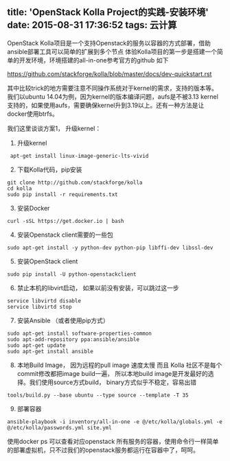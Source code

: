 title: 'OpenStack Kolla Project的实践-安装环境'
date: 2015-08-31 17:36:52
tags: 云计算
---

OpenStack Kolla项目是一个支持Openstack的服务以容器的方式部署，借助ansible部署工具可以简单的扩展到多个节点
体验Kolla项目的第一步是搭建一个简单的开发环境，环境搭建的all-in-one参考官方的github 如下

https://github.com/stackforge/kolla/blob/master/docs/dev-quickstart.rst

其中比较trick的地方需要注意不同操作系统对于kernel的需求，支持的版本等。
我们以ubuntu 14.04为例，因为kernel的版本编译问题，aufs是不被3.13 kernel支持的，如果使用aufs，需要确保kernel升到3.19以上。还有一种方法是让docker使用btrfs。

我们这里谈谈方案1， 升级kernel：

1. 升级kernel

```
 apt-get install linux-image-generic-lts-vivid
```

2. 下载Kolla代码，pip安装

```
git clone http://github.com/stackforge/kolla
cd kolla
sudo pip install -r requirements.txt
```

3. 安装Docker

```
curl -sSL https://get.docker.io | bash
```

4. 安装Openstack client需要的一些包

```
sudo apt-get install -y python-dev python-pip libffi-dev libssl-dev
```

5. 安装OpenStack client

```
sudo pip install -U python-openstackclient
```

6. 禁止本机的libvirt启动， 如果以前没有安装，可以跳过这一步

```
service libvirtd disable
service libvirtd stop
```

7. 安装Ansible （或者使用pip方式）

```
sudo apt-get install software-properties-common
sudo apt-add-repository ppa:ansible/ansible
sudo apt-get update
sudo apt-get install ansible
```

8. 本地Build Image， 因为远程的pull image 速度太慢 而且 Kolla 社区不是每个commit修改都把image build一遍，
所以本地build image是开发最好的选择。我们使用source方式build， binary方式似乎不稳定，容易出错

```
tools/build.py --base ubuntu --type source --template -T 35
```

9.  部署容器

```
ansible-playbook -i inventory/all-in-one -e @/etc/kolla/globals.yml -e @/etc/kolla/passwords.yml site.yml
```

使用docker ps 可以查看对应openstack 所有服务的容器，使用命令行一样简单的部署虚拟机，只不过我们的openstack服务都运行在容器中了，呵呵。
